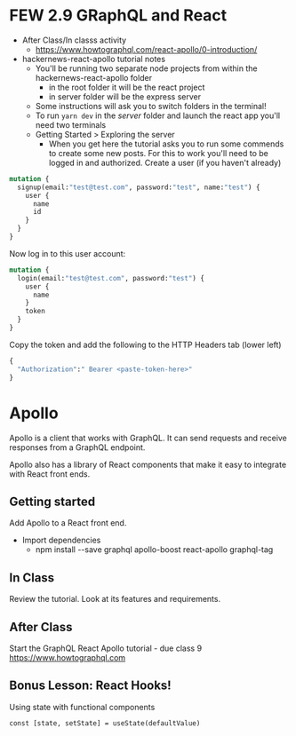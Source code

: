 # FEW 2.9 GRaphQL and React



- After Class/In classs activity 
	- https://www.howtographql.com/react-apollo/0-introduction/
- hackernews-react-apollo tutorial notes
	- You'll be running two separate node projects from within the hackernews-react-apollo folder
		- in the root folder it will be the react project
		- in server folder will be the express server
	- Some instructions will ask you to switch folders in the terminal!
	- To run `yarn dev` in the *server* folder and launch the react app you'll need two terminals
	- Getting Started > Exploring the server
		- When you get here the tutorial asks you to run some commends to create some new posts. For this to work you'll need to be logged in and authorized. Create a user (if you haven't already)
```graphql
mutation {
  signup(email:"test@test.com", password:"test", name:"test") {
    user {
      name
      id
    }
  }
}
```

Now log in to this user account: 

```graphql
mutation {
  login(email:"test@test.com", password:"test") {
    user {
      name
    }
    token
  }
}
```

Copy the token and add the following to the HTTP Headers tab (lower left)

```graphql
{
  "Authorization":" Bearer <paste-token-here>"
}
```






















# Apollo

Apollo is a client that works with GraphQL. It can send requests and receive responses from a GraphQL endpoint. 

Apollo also has a library of React components that make it easy to integrate with React front ends. 

## Getting started 

Add Apollo to a React front end. 

- Import dependencies 
	- npm install --save graphql apollo-boost react-apollo graphql-tag

## In Class 

Review the tutorial. Look at its features and requirements. 

## After Class 

Start the GraphQL React Apollo tutorial - due class 9 https://www.howtographql.com

## Bonus Lesson: React Hooks!

Using state with functional components 

`const [state, setState] = useState(defaultValue)`